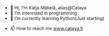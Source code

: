 - 👋 Hi, I’m Katja Mäkelä, alias@Cataya
- 👀 I’m interested in programming
- 🌱 I’m currently learning Python(Just starting)
<!--- - 💞️ I’m looking to collaborate on ... --->
- 📫 How to reach me www.cataya.fi

<!---
Cataya/Cataya is a ✨ special ✨ repository because its `README.md` (this file) appears on your GitHub profile.
You can click the Preview link to take a look at your changes.
--->
